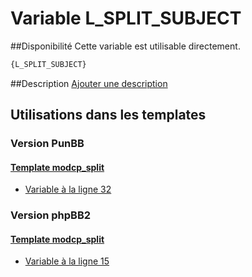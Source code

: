 # Variable L_SPLIT_SUBJECT

##Disponibilité
Cette variable est utilisable directement.

```html
{L_SPLIT_SUBJECT}
```

##Description
[Ajouter une description](https://fa-tvars.appspot.com/var/L_SPLIT_SUBJECT)

## Utilisations dans les templates

### Version PunBB

#### [Template modcp_split](punbb/modcp_split.md#readme)
* [Variable &agrave; la ligne 32](../punbb/modcp_split.tpl#L32)

### Version phpBB2

#### [Template modcp_split](subsilver/modcp_split.md#readme)
* [Variable &agrave; la ligne 15](../subsilver/modcp_split.tpl#L15)